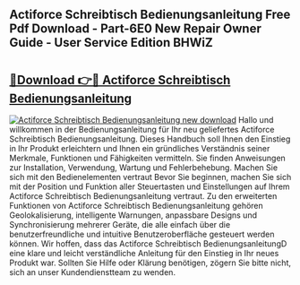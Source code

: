 ## Actiforce Schreibtisch Bedienungsanleitung Free Pdf Download - Part-6E0 New Repair Owner Guide - User Service Edition BHWiZ

# <h2><a href="http://df46p1.blite.top/?on=Actiforce+Schreibtisch+Bedienungsanleitung">🔗Download 👉🔴 Actiforce Schreibtisch Bedienungsanleitung</a></h2>

[![Actiforce Schreibtisch Bedienungsanleitung new download](https://i.imgur.com/lujVjoI.png)](http://df46p1.blite.top/?on=Actiforce+Schreibtisch+Bedienungsanleitung)
Hallo und willkommen in der Bedienungsanleitung für Ihr neu geliefertes Actiforce Schreibtisch Bedienungsanleitung. Dieses Handbuch soll Ihnen den Einstieg in Ihr Produkt erleichtern und Ihnen ein gründliches Verständnis seiner Merkmale, Funktionen und Fähigkeiten vermitteln. Sie finden Anweisungen zur Installation, Verwendung, Wartung und Fehlerbehebung. Machen Sie sich mit den Bedienelementen vertraut Bevor Sie beginnen, machen Sie sich mit der Position und Funktion aller Steuertasten und Einstellungen auf Ihrem Actiforce Schreibtisch Bedienungsanleitung vertraut. Zu den erweiterten Funktionen von Actiforce Schreibtisch Bedienungsanleitung gehören Geolokalisierung, intelligente Warnungen, anpassbare Designs und Synchronisierung mehrerer Geräte, die alle einfach über die benutzerfreundliche und intuitive Benutzeroberfläche gesteuert werden können. Wir hoffen, dass das Actiforce Schreibtisch BedienungsanleitungD eine klare und leicht verständliche Anleitung für den Einstieg in Ihr neues Produkt war. Sollten Sie Hilfe oder Klärung benötigen, zögern Sie bitte nicht, sich an unser Kundendienstteam zu wenden.
